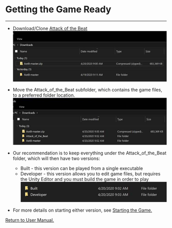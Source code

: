 # __Getting the Game Ready__
___

* Download/Clone [Attack of the Beat](https://github.com/WrathOfRa/AotB)
![](/Assignments/Senior_Design_2/Assignment_2/Images/1_Extract.jpg "Extract Master Zip")

* Move the Attack_of_the_Beat subfolder, which contains the game files, to a preferred folder location.
![](/Assignments/Senior_Design_2/Assignment_2/Images/2_Desired_Location.jpg "Move Attack_of_the_Beat to Desired Location")

* Our recommendation is to keep everything under the Attack_of_the_Beat folder, which will then have two versions:
  * Built - this version can be played from a single executable
  * Developer - this version allows you to edit game files, but requires the Unity Editor and you must build the game in order to play
![](/Assignments/Senior_Design_2/Assignment_2/Images/3_Two_Versions.jpg "Two Versions")

* For more details on starting either version, see [Starting the Game.](https://github.com/WrathOfRa/AotB/tree/master/Assignments/Senior_Design_2/Assignment_2/Starting_the_Game.md)

[Return to User Manual.](https://github.com/WrathOfRa/AotB/tree/master/User_Manual.md)
